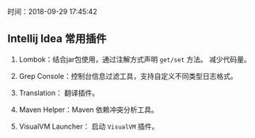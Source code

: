 时间：2018-09-29 17:45:42 

## Intellij Idea 常用插件

1. Lombok：结合jar包使用，通过注解方式声明 `get/set` 方法。 减少代码量。

2. Grep Console：控制台信息过滤工具，支持自定义不同类型日志格式。

3. Translation： 翻译插件。

4. Maven Helper：Maven 依赖冲突分析工具。

5. VisualVM Launcher： 启动 `VisualVM` 插件。

 	


​	